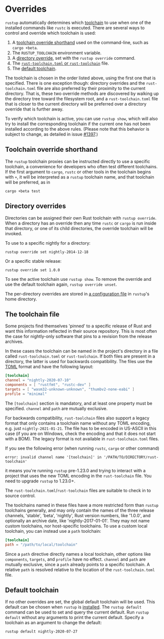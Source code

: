 # Overrides

`rustup` automatically determines which [toolchain] to use when one of the
installed commands like `rustc` is executed. There are several ways to control
and override which toolchain is used:

1. A [toolchain override shorthand] used on the command-line, such as `cargo
   +beta`.
2. The `RUSTUP_TOOLCHAIN` environment variable.
3. A [directory override], set with the `rustup override` command.
4. The [`rust-toolchain.toml` or `rust-toolchain`] file.
5. The [default toolchain].

The toolchain is chosen in the order listed above, using the first one that is
specified. There is one exception though: directory overrides and the
`rust-toolchain.toml` file are also preferred by their proximity to the current
directory. That is, these two override methods are discovered by walking up
the directory tree toward the filesystem root, and a `rust-toolchain.toml` file
that is closer to the current directory will be preferred over a directory
override that is further away.

To verify which toolchain is active, you can use `rustup show`, 
which will also try to install the corresponding
toolchain if the current one has not been installed according to the above rules.
(Please note that this behavior is subject to change, as detailed in issue [#1397].)

[toolchain]: concepts/toolchains.md
[toolchain override shorthand]: #toolchain-override-shorthand
[directory override]: #directory-overrides
[`rust-toolchain.toml` or `rust-toolchain`]: #the-toolchain-file
[default toolchain]: #default-toolchain

## Toolchain override shorthand

The `rustup` toolchain proxies can be instructed directly to use a specific
toolchain, a convenience for developers who often test different toolchains.
If the first argument to `cargo`, `rustc` or other tools in the toolchain
begins with `+`, it will be interpreted as a `rustup` toolchain name, and that
toolchain will be preferred, as in

```console
cargo +beta test
```

## Directory overrides

Directories can be assigned their own Rust toolchain with `rustup override`.
When a directory has an override then any time `rustc` or `cargo` is run
inside that directory, or one of its child directories, the override toolchain
will be invoked.

To use to a specific nightly for a directory:

```console
rustup override set nightly-2014-12-18
```

Or a specific stable release:

```console
rustup override set 1.0.0
```

To see the active toolchain use `rustup show`. To remove the override and use
the default toolchain again, `rustup override unset`.

The per-directory overrides are stored in [a configuration file] in `rustup`'s
home directory.

[a configuration file]: configuration.md

## The toolchain file

Some projects find themselves 'pinned' to a specific release of Rust and want
this information reflected in their source repository. This is most often the
case for nightly-only software that pins to a revision from the release
archives.

In these cases the toolchain can be named in the project's directory in a file
called `rust-toolchain.toml` or `rust-toolchain`. If both files are present in
a directory, the latter is used for backwards compatibility. The files use the
[TOML] format and have the following layout:

[TOML]: https://toml.io/

``` toml
[toolchain]
channel = "nightly-2020-07-10"
components = [ "rustfmt", "rustc-dev" ]
targets = [ "wasm32-unknown-unknown", "thumbv2-none-eabi" ]
profile = "minimal"
```

The `[toolchain]` section is mandatory, and at least one property must be
specified. `channel` and `path` are mutually exclusive.

For backwards compatibility, `rust-toolchain` files also support a legacy
format that only contains a toolchain name without any TOML encoding, e.g.
just `nightly-2021-01-21`. The file has to be encoded in US-ASCII in this case
(if you are on Windows, check the encoding and that it does not start with a
BOM). The legacy format is not available in `rust-toolchain.toml` files.

If you see the following error (when running `rustc`, `cargo` or other command)

```
error: invalid channel name '[toolchain]' in '/PATH/TO/DIRECTORY/rust-toolchain'
```

it means you're running `rustup` pre-1.23.0 and trying to interact with a project
that uses the new TOML encoding in the `rust-toolchain` file. You need to upgrade
`rustup` to 1.23.0+.

The `rust-toolchain.toml`/`rust-toolchain` files are suitable to check in to
source control.

The toolchains named in these files have a more restricted form than `rustup`
toolchains generally, and may only contain the names of the three release
channels, 'stable', 'beta', 'nightly', Rust version numbers, like '1.0.0', and
optionally an archive date, like 'nightly-2017-01-01'. They may not name
custom toolchains, nor host-specific toolchains. To use a custom local
toolchain, you can instead use a `path` toolchain:

``` toml
[toolchain]
path = "/path/to/local/toolchain"
```

Since a `path` directive directly names a local toolchain, other options
like `components`, `targets`, and `profile` have no effect. `channel`
and `path` are mutually exclusive, since a `path` already points to a
specific toolchain. A relative `path` is resolved relative to the
location of the `rust-toolchain.toml` file.

## Default toolchain

If no other overrides are set, the global default toolchain will be used. This
default can be chosen when `rustup` is [installed]. The `rustup default`
command can be used to set and query the current default. Run `rustup default`
without any arguments to print the current default. Specify a toolchain as an
argument to change the default:

```console
rustup default nightly-2020-07-27
```

[installed]: installation/index.md
[#1397]: https://github.com/rust-lang/rustup/issues/1397
